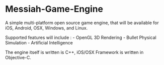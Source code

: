 # Messiah-Game-Engine

A simple multi-platform open source game engine, that will be available for iOS, Android, OSX, Windows, and Linux.

Supported features will include : - OpenGL 3D Rendering
                                  - Bullet Physical Simulation
                                  - Artificial Intelligence
                                  
The engine itself is written is C++, iOS/OSX Framework is written in Objective-C.

